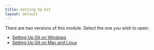 ```yaml
---
title: Setting Up Git
layout: default
---
```


There are two versions of this module. 
Select the one you wish to open: 

- [Setting Up Git on Windows](https://liascript.github.io/course/?https://raw.githubusercontent.com/arcus/education_modules/main/git_setup_windows/git_setup_windows.md)
- [Setting Up Git on Mac and Linux](https://liascript.github.io/course/?https://raw.githubusercontent.com/arcus/education_modules/main/git_setup_mac_and_linux/git_setup_mac_and_linux.md)

